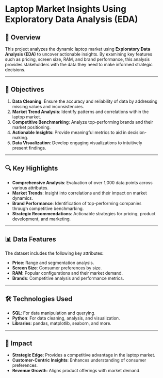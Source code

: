 # **Laptop Market Insights Using Exploratory Data Analysis (EDA)**

## 📄 **Overview**

This project analyzes the dynamic laptop market using **Exploratory Data Analysis (EDA)** to uncover actionable insights. By examining key features such as pricing, screen size, RAM, and brand performance, this analysis provides stakeholders with the data they need to make informed strategic decisions.

* * *

## 🎯 **Objectives**

1. **Data Cleaning**: Ensure the accuracy and reliability of data by addressing missing values and inconsistencies.
2. **Market Trend Analysis**: Identify patterns and correlations within the laptop market.
3. **Competitive Benchmarking**: Analyze top-performing brands and their market positioning.
4. **Actionable Insights**: Provide meaningful metrics to aid in decision-making.
5. **Data Visualization**: Develop engaging visualizations to intuitively present findings.

* * *

## 🔍 **Key Highlights**

- **Comprehensive Analysis**: Evaluation of over 1,000 data points across various attributes.
- **Market Trends**: Insight into correlations and their impact on market dynamics.
- **Brand Performance**: Identification of top-performing companies through competitive benchmarking.
- **Strategic Recommendations**: Actionable strategies for pricing, product development, and marketing.

* * *

## 📊 **Data Features**

The dataset includes the following key attributes:

- **Price**: Range and segmentation analysis.
- **Screen Size**: Consumer preferences by size.
- **RAM**: Popular configurations and their market demand.
- **Brands**: Competitive analysis and performance metrics.

* * *

## 🛠️ **Technologies Used**

- **SQL**: For data manipulation and querying.
- **Python**: For data cleaning, analysis, and visualization.
- **Libraries**: pandas, matplotlib, seaborn, and more.

* * *

## 🚀 **Impact**

- **Strategic Edge**: Provides a competitive advantage in the laptop market.
- **Customer-Centric Insights**: Enhances understanding of consumer preferences.
- **Revenue Growth**: Aligns product offerings with market demand.
